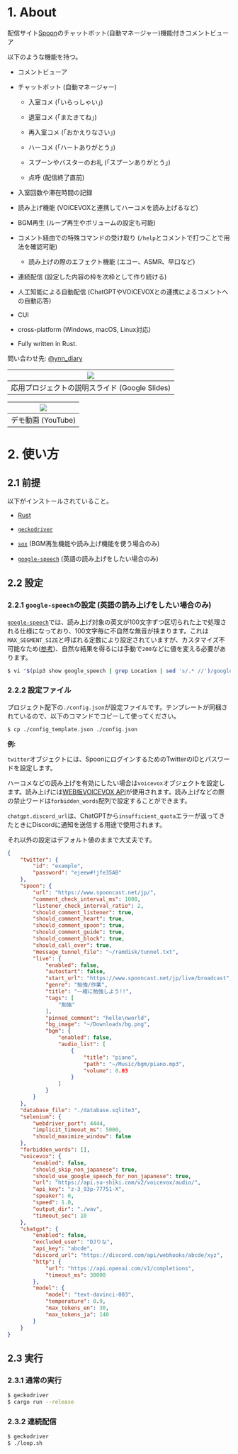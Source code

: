 # 1. About

配信サイト[Spoon](https://www.spooncast.net/jp/)のチャットボット(自動マネージャー)機能付きコメントビューア

以下のような機能を持つ。

- コメントビューア

- チャットボット (自動マネージャー)

    - 入室コメ (「いらっしゃい」)

    - 退室コメ (「またきてね」)

    - 再入室コメ (「おかえりなさい」)

    - ハーコメ (「ハートありがとう」)

    - スプーンやバスターのお礼 (「スプーンありがとう」)

    - 点呼 (配信終了直前)

- 入室回数や滞在時間の記録

- 読み上げ機能 (VOICEVOXと連携してハーコメを読み上げるなど)

- BGM再生 (ループ再生やボリュームの設定も可能)

- コメント経由での特殊コマンドの受け取り (`/help`とコメントで打つことで用法を確認可能)

    - 読み上げの際のエフェクト機能 (エコー、ASMR、早口など)

- 連続配信 (設定した内容の枠を次枠として作り続ける)

- 人工知能による自動配信 (ChatGPTやVOICEVOXとの連携によるコメントへの自動応答)

- CUI

- cross-platform (Windows, macOS, Linux対応)

- Fully written in Rust.

問い合わせ先: [@ynn_diary](https://twitter.com/ynn_diary)

| [![](./readme_assets/slide.png)](https://docs.google.com/presentation/d/e/2PACX-1vRCVsntZ1XfYmA4_FeDX5IDfL86V172E7v497kSc5AjzB7_S-o1cKMxHJtD4qsgIIoB8tqaR46qaLI-/pub?start=false&loop=false&delayms=3000) |
| :-: |
| 応用プロジェクトの説明スライド (Google Slides) |

| [![](./readme_assets/demo.png)](https://www.youtube.com/watch?v=licMCKRp2yY) |
| :-: |
| デモ動画 (YouTube) |

# 2. 使い方

## 2.1 前提

以下がインストールされていること。

- [Rust](https://www.rust-lang.org/)

- [`geckodriver`](https://github.com/mozilla/geckodriver)

- [`sox`](https://github.com/chirlu/sox) (BGM再生機能や読み上げ機能を使う場合のみ)

- [`google-speech`](https://pypi.org/project/google-speech/) (英語の読み上げをしたい場合のみ)

## 2.2 設定

### 2.2.1 `google-speech`の設定 (英語の読み上げをしたい場合のみ)

[`google-speech`](https://github.com/desbma/GoogleSpeech)では、読み上げ対象の英文が100文字ずつ区切られた上で処理される仕様になっており、100文字毎に不自然な無音が挟まります。これは`MAX_SEGMENT_SIZE`と呼ばれる定数により設定されていますが、カスタマイズ不可能なため([参考](https://github.com/desbma/GoogleSpeech/pull/27))、自然な結果を得るには手動で`200`などに値を変える必要があります。

```bash
$ vi "$(pip3 show google_speech | grep Location | sed 's/.* //')/google_speech/__init__.py"
```

### 2.2.2 設定ファイル

プロジェクト配下の`./config.json`が設定ファイルです。テンプレートが同梱されているので、以下のコマンドでコピーして使ってください。

```bash
$ cp ./config_template.json ./config.json
```

**例:**

`twitter`オブジェクトには、SpoonにログインするためのTwitterのIDとパスワードを設定します。

ハーコメなどの読み上げを有効にしたい場合は`voicevox`オブジェクトを設定します。読み上げには[WEB版VOICEVOX API](https://voicevox.su-shiki.com/su-shikiapis/)が使用されます。読み上げなどの際の禁止ワードは`forbidden_words`配列で設定することができます。

`chatgpt.discord_url`は、ChatGPTから`insufficient_quota`エラーが返ってきたときにDiscordに通知を送信する用途で使用されます。

それ以外の設定はデフォルト値のままで大丈夫です。

```json
{
    "twitter": {
        "id": "example",
        "password": "ejeew#!jfe35AB"
    },
    "spoon": {
        "url": "https://www.spooncast.net/jp/",
        "comment_check_interval_ms": 1000,
        "listener_check_interval_ratio": 2,
        "should_comment_listener": true,
        "should_comment_heart": true,
        "should_comment_spoon": true,
        "should_comment_guide": true,
        "should_comment_block": true,
        "should_call_over": true,
        "message_tunnel_file": "~/ramdisk/tunnel.txt",
        "live": {
            "enabled": false,
            "autostart": false,
            "start_url": "https://www.spooncast.net/jp/live/broadcast",
            "genre": "勉強/作業",
            "title": "一緒に勉強しよう!!",
            "tags": [
                "勉強"
            ],
            "pinned_comment": "hello\nworld",
            "bg_image": "~/Downloads/bg.png",
            "bgm": {
                "enabled": false,
                "audio_list": [
                    {
                        "title": "piano",
                        "path": "~/Music/bgm/piano.mp3",
                        "volume": 0.03
                    }
                ]
            }
        }
    },
    "database_file": "./database.sqlite3",
    "selenium": {
        "webdriver_port": 4444,
        "implicit_timeout_ms": 5000,
        "should_maximize_window": false
    },
    "forbidden_words": [],
    "voicevox": {
        "enabled": false,
        "should_skip_non_japanese": true,
        "should_use_google_speech_for_non_japanese": true,
        "url": "https://api.su-shiki.com/v2/voicevox/audio/",
        "api_key": "z-3_93p-77751-X",
        "speaker": 0,
        "speed": 1.0,
        "output_dir": "./wav",
        "timeout_sec": 10
    },
    "chatgpt": {
        "enabled": false,
        "excluded_user": "DJりな",
        "api_key": "abcde",
        "discord_url": "https://discord.com/api/webhooks/abcde/xyz",
        "http": {
            "url": "https://api.openai.com/v1/completions",
            "timeout_ms": 30000
        },
        "model": {
            "model": "text-davinci-003",
            "temperature": 0.9,
            "max_tokens_en": 30,
            "max_tokens_ja": 140
        }
    }
}
```

## 2.3 実行

### 2.3.1 通常の実行

```bash
$ geckodriver
$ cargo run --release
```

### 2.3.2 連続配信

```bash
$ geckodriver
$ ./loop.sh
```


